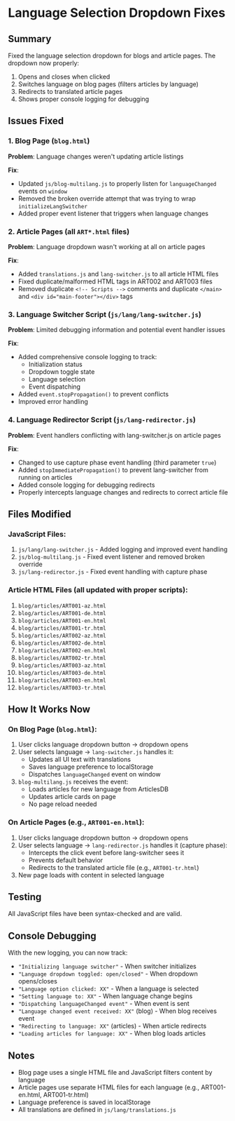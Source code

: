 # Language Selection Dropdown Fixes

## Summary
Fixed the language selection dropdown for blogs and article pages. The dropdown now properly:
1. Opens and closes when clicked
2. Switches language on blog pages (filters articles by language)
3. Redirects to translated article pages
4. Shows proper console logging for debugging

## Issues Fixed

### 1. Blog Page (`blog.html`)
**Problem**: Language changes weren't updating article listings

**Fix**:
- Updated `js/blog-multilang.js` to properly listen for `languageChanged` events on `window`
- Removed the broken override attempt that was trying to wrap `initializeLangSwitcher`
- Added proper event listener that triggers when language changes

### 2. Article Pages (all `ART*.html` files)
**Problem**: Language dropdown wasn't working at all on article pages

**Fix**:
- Added `translations.js` and `lang-switcher.js` to all article HTML files
- Fixed duplicate/malformed HTML tags in ART002 and ART003 files
- Removed duplicate `<!-- Scripts -->` comments and duplicate `</main>` and `<div id="main-footer"></div>` tags

### 3. Language Switcher Script (`js/lang/lang-switcher.js`)
**Problem**: Limited debugging information and potential event handler issues

**Fix**:
- Added comprehensive console logging to track:
  - Initialization status
  - Dropdown toggle state
  - Language selection
  - Event dispatching
- Added `event.stopPropagation()` to prevent conflicts
- Improved error handling

### 4. Language Redirector Script (`js/lang-redirector.js`)
**Problem**: Event handlers conflicting with lang-switcher.js on article pages

**Fix**:
- Changed to use capture phase event handling (third parameter `true`)
- Added `stopImmediatePropagation()` to prevent lang-switcher from running on articles
- Added console logging for debugging redirects
- Properly intercepts language changes and redirects to correct article file

## Files Modified

### JavaScript Files:
1. `js/lang/lang-switcher.js` - Added logging and improved event handling
2. `js/blog-multilang.js` - Fixed event listener and removed broken override
3. `js/lang-redirector.js` - Fixed event handling with capture phase

### Article HTML Files (all updated with proper scripts):
1. `blog/articles/ART001-az.html`
2. `blog/articles/ART001-de.html`
3. `blog/articles/ART001-en.html`
4. `blog/articles/ART001-tr.html`
5. `blog/articles/ART002-az.html`
6. `blog/articles/ART002-de.html`
7. `blog/articles/ART002-en.html`
8. `blog/articles/ART002-tr.html`
9. `blog/articles/ART003-az.html`
10. `blog/articles/ART003-de.html`
11. `blog/articles/ART003-en.html`
12. `blog/articles/ART003-tr.html`

## How It Works Now

### On Blog Page (`blog.html`):
1. User clicks language dropdown button → dropdown opens
2. User selects language → `lang-switcher.js` handles it:
   - Updates all UI text with translations
   - Saves language preference to localStorage
   - Dispatches `languageChanged` event on window
3. `blog-multilang.js` receives the event:
   - Loads articles for new language from ArticlesDB
   - Updates article cards on page
   - No page reload needed

### On Article Pages (e.g., `ART001-en.html`):
1. User clicks language dropdown button → dropdown opens
2. User selects language → `lang-redirector.js` handles it (capture phase):
   - Intercepts the click event before lang-switcher sees it
   - Prevents default behavior
   - Redirects to the translated article file (e.g., `ART001-tr.html`)
3. New page loads with content in selected language

## Testing
All JavaScript files have been syntax-checked and are valid.

## Console Debugging
With the new logging, you can now track:
- `"Initializing language switcher"` - When switcher initializes
- `"Language dropdown toggled: open/closed"` - When dropdown opens/closes
- `"Language option clicked: XX"` - When a language is selected
- `"Setting language to: XX"` - When language change begins
- `"Dispatching languageChanged event"` - When event is sent
- `"Language changed event received: XX"` (blog) - When blog receives event
- `"Redirecting to language: XX"` (articles) - When article redirects
- `"Loading articles for language: XX"` - When blog loads articles

## Notes
- Blog page uses a single HTML file and JavaScript filters content by language
- Article pages use separate HTML files for each language (e.g., ART001-en.html, ART001-tr.html)
- Language preference is saved in localStorage
- All translations are defined in `js/lang/translations.js`
